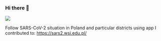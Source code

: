 ### Hi there 👋
![](https://github-readme-stats.vercel.app/api?username=wblazej&count_private=true&show_icons=true&theme=dark&custom_title=Stats)

Follow SARS-CoV-2 situation in Poland and particular districts using app I contributed to:
https://sars2.wsi.edu.pl/
